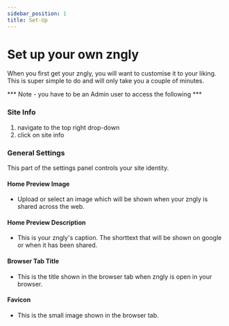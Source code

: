 ```yaml
---
sidebar_position: 1
title: Set-Up
---
```


# Set up your own zngly

When you first get your zngly, you will want to customise it to your liking. This is super simple to do and will only take you a couple of minutes.

*** Note - you have to be an Admin user to access the following ***

### Site Info
1. navigate to the top right drop-down
2. click on site info

### General Settings

This part of the settings panel controls your site identity.

#### Home Preview Image

- Upload or select an image which will be shown when your zngly is shared across the web.

#### Home Preview Description

- This is your zngly's caption. The shorttext that will be shown on google or when it has been shared.

#### Browser Tab Title

- This is the title shown in the browser tab when zngly is open in your browser.

#### Favicon

- This is the small image shown in the browser tab. 